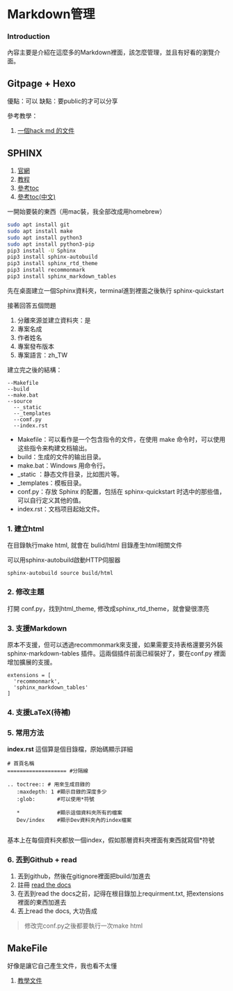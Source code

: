# Markdown管理

### Introduction

內容主要是介紹在這麼多的Markdown裡面，該怎麼管理，並且有好看的瀏覽介面。

## Gitpage + Hexo


優點：可以
缺點：要public的才可以分享


參考教學：
1. [一個hack md 的文件](https://hackmd.io/@Heidi-Liu/note-hexo-github)



## SPHINX

1. [官網](https://www.sphinx-doc.org/en/master/)
2. [教程](https://zhuanlan.zhihu.com/p/264647009)
3. [參考toc](https://www.sphinx-doc.org/en/master/usage/restructuredtext/directives.html)
4. [參考toc(中文)](https://catx4.gitbooks.io/ossf_epaper_collection/content/APP/Apps-201307-Sphinx.html)



一開始要裝的東西（用mac裝，我全部改成用homebrew）

~~~bash
sudo apt install git
sudo apt install make
sudo apt install python3
sudo apt install python3-pip 
pip3 install -U Sphinx
pip3 install sphinx-autobuild
pip3 install sphinx_rtd_theme
pip3 install recommonmark
pip3 install sphinx_markdown_tables

~~~

先在桌面建立一個Sphinx資料夾，terminal進到裡面之後執行 sphinx-quickstart

接著回答五個問題

1. 分離來源並建立資料夾：是
2. 專案名成
3. 作者姓名
4. 專案發布版本
5. 專案語言：zh_TW

建立完之後的結構：
~~~
--Makefile      
--build
--make.bat
--source
  --_static
  --_templates
  --comf.py
  --index.rst
~~~

* Makefile：可以看作是一个包含指令的文件，在使用 make 命令时，可以使用这些指令来构建文档输出。
* build：生成的文件的输出目录。
* make.bat：Windows 用命令行。
* _static ：静态文件目录，比如图片等。
* _templates：模板目录。
* conf.py：存放 Sphinx 的配置，包括在 sphinx-quickstart 时选中的那些值，可以自行定义其他的值。
* index.rst：文档项目起始文件。

### 1. 建立html

在目錄執行make html, 就會在 bulid/html 目錄產生html相關文件

可以用sphinx-autobuild啟動HTTP伺服器

~~~
sphinx-autobuild source build/html
~~~

### 2. 修改主題

打開 conf.py，找到html_theme, 修改成sphinx_rtd_theme，就會變很漂亮

### 3. 支援Markdown

原本不支援，但可以透過recommonmark來支援，如果需要支持表格還要另外裝 sphinx-markdown-tables 插件。這兩個插件前面已經裝好了，要在conf.py 裡面增加擴展的支援。

~~~
extensions = [
  'recommonmark',
  'sphinx_markdown_tables'
]
~~~

### 4. 支援LaTeX(待補)


### 5. 常用方法

**index.rst**
這個算是個目錄檔，原始碼顯示詳細
~~~
# 首頁名稱
=================== #分隔線

.. toctree:: # 用來生成目錄的
   :maxdepth: 1 #顯示目錄的深度多少
   :glob:       #可以使用*符號

   *            #顯示這個資料夾所有的檔案
   Dev/index    #顯示Dev資料夾內的index檔案


~~~

基本上在每個資料夾都放一個index，假如那層資料夾裡面有東西就寫個*符號

### 6. 丟到Github + read

1. 丟到github，然後在gitignore裡面把build/加進去
2. 註冊 [read the docs](https://readthedocs.org/)
3. 在丟到read the docs之前，記得在根目錄加上requirment.txt, 把extensions裡面的東西加進去
4. 丟上read the docs, 大功告成




> 修改完conf.py之後都要執行一次make html



## MakeFile

好像是讓它自己產生文件，我也看不太懂

1. [教學文件](https://www.cnblogs.com/npyx/articles/12331145.html)


